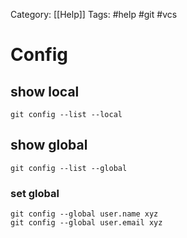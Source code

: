 Category: [[Help]]
Tags: #help #git #vcs
# Config

## show local

```
git config --list --local
```

## show global

```
git config --list --global
```

### set global

```
git config --global user.name xyz
git config --global user.email xyz
```